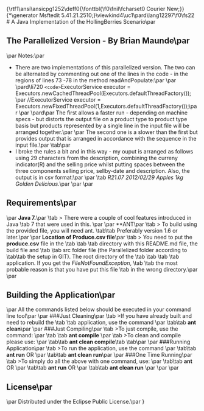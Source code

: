 {\rtf1\ansi\ansicpg1252\deff0{\fonttbl{\f0\fnil\fcharset0 Courier New;}}
{\*\generator Msftedit 5.41.21.2510;}\viewkind4\uc1\pard\lang12297\f0\fs22 # A Java Implementation of the HollingBerries Scenario\par
## The Parallelized Version - By Brian Maunde\par
\par
Notes:\par
*   There are two implementations of this parallelized version. The two can be alternated by commenting out one of the lines in the code - in the regions of lines 73 -78 in the method readAndPopulate:\par
\par
\pard\li720 `<code>`ExecutorService executor = Executors.newCachedThreadPool(Executors.defaultThreadFactory());  \par
        //ExecutorService executor = Executors.newFixedThreadPool(1,Executors.defaultThreadFactory());\par
 \par
\pard\par
The first allows a faster run - depending on machine specs - but distorts the output file on a product type to product type basis but products represented by a single line in the input file will be arranged together.\par
\par
The second one is a slower than the first but provides output that is arranged in accordance with the sequence in the input file.\par
\tab\par
*   I broke the rules a bit and in this way - my ouput is arranged as follows using 29 characters from the description, combining the curreny indicator(R) and the selling price whilst putting spaces between the three components selling price, sellby-date and description. Also, the output is in csv format:\par
\par
    \tab *R21.07 2012/02/29 Apples 1kg Golden Delicious.*\par
 \par
\par
## Requirements\par
\par
**Java 7.**\par
\tab > There were a couple of cool features introduced in Java \tab   7 that were used in this.  \par
\par
**ANT\par
  \tab > To build using the provided file, you will need ant.   \tab\tab   Preferably version 1.6 or later.\par
\par
**Location of Produce.csv file**\par
 \tab > You need to put the **produce.csv** file in the \tab  \tab  \tab   directory with this README.md file, the build file and \tab    \tab   src folder file (the Parallelized folder according to \tab\tab   the setup in GIT). The root directory of the \tab  \tab   \tab  \tab   application. If you get the *FileNotFoundException*, \tab  \tab   the most probable reason is that you have put this file \tab   in the wrong directory.\par
\par
## Building the Application\par
\par
All the commands listed below should be executed in your command line tool\par
\par
###Just Cleaning\par
  \tab >If you have already built and need to rebuild the     \tab  \tab  application, use the command  \par
\tab\tab **ant clean**\par
\par
###Just Compiling\par
  \tab >To just compile, use the command:    \par
\tab   \tab **ant compile**     \par
  \tab >To clean and compile please use:     \par
\tab\tab **ant clean compile**\tab     \tab\par
\par
###Running Application\par
  \tab >To run the application, use the command  \par
\tab\tab **ant run** OR  \par
\tab\tab **ant clean run**\par
\par
###One Time Running\par
\tab >To simply do all the above with one command, use:  \par
\tab\tab **ant** OR  \par
\tab\tab **ant run** OR  \par
\tab\tab **ant clean run**  \par
\par
\par
## License\par
\par
Distributed under the Eclipse Public License.\par
}
 